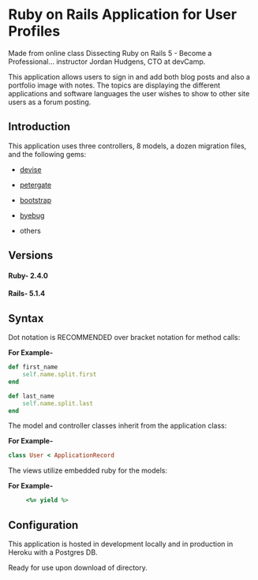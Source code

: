 # Ruby on Rails Application for User Profiles

Made from online class Dissecting Ruby on Rails 5 - Become a Professional... instructor Jordan Hudgens, CTO at devCamp.

This application allows users to sign in and add both blog posts and also a portfolio image with notes. The topics are displaying the different applications and software languages the user wishes to show to other site users as a forum posting.

## Introduction

This application uses three controllers, 8 models, a dozen migration files, and the following gems:

* [devise](https://rubygems.org/gems/devise)

* [petergate](https://rubygems.org/gems/petergate)

* [bootstrap](https://rubygems.org/gems/bootstrap)

* [byebug](https://rubygems.org/gems/byebug)

* others

## Versions

#### Ruby- 2.4.0

#### Rails- 5.1.4

## Syntax

Dot notation is RECOMMENDED over bracket notation for method calls:

**For Example-**
```ruby
def first_name
	self.name.split.first
end

def last_name
	self.name.split.last
end
```
The model and controller classes inherit from the application class:

**For Example-**
```ruby
class User < ApplicationRecord
```
The views utilize embedded ruby for the models:

**For Example-**
```ruby
     <%= yield %>
```
## Configuration

This application is hosted in development locally and in production in Heroku with a Postgres DB.

Ready for use upon download of directory.
